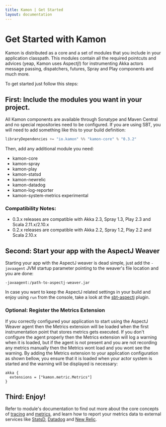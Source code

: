 ```yaml
---
title: Kamon | Get Started
layout: documentation
---
```


Get Started with Kamon
======================

Kamon is distributed as a core and a set of modules that you include in your application classpath. This modules contain
all the required pointcuts and advices (yeap, Kamon uses Aspectj!) for instrumenting Akka actors message passing,
dispatchers, futures, Spray and Play components and much more.

To get started just follow this steps:


First: Include the modules you want in your project.
----------------------------------------------------

All Kamon components are available through Sonatype and Maven Central and no special repositories need to be configured.
If you are using SBT, you will need to add something like this to your build definition:

```scala
libraryDependencies += "io.kamon" %% "kamon-core" % "0.3.2"
```

Then, add any additional module you need:

* kamon-core
* kamon-spray
* kamon-play
* kamon-statsd
* kamon-newrelic
* kamon-datadog
* kamon-log-reporter
* kamon-system-metrics <span class="label label-warning">experimental</span></li>

### Compatibility Notes: ###
* 0.3.x releases are compatible with Akka 2.3, Spray 1.3, Play 2.3 and Scala 2.11.x/2.10.x
* 0.2.x releases are compatible with Akka 2.2, Spray 1.2, Play 2.2 and Scala 2.10.x


Second: Start your app with the AspectJ Weaver
----------------------------------------------

Starting your app with the AspectJ weaver is dead simple, just add the `-javaagent` JVM startup parameter pointing to
the weaver's file location and you are done:

```
-javaagent:/path-to-aspectj-weaver.jar
```

In case you want to keep the AspectJ related settings in your build and enjoy using `run` from the console, take a look
at the [sbt-aspectj] plugin.


### Optional: Register the Metrics Extension ###

If you correctly configured your application to start using the AspectJ Weaver agent then the Metrics extension will be
loaded when the first instrumentation point that stores metrics gets executed. If you don't configure the agent properly
then the Metrics extension will log a warning when it is loaded, but if the agent is not present and you are not
recording any metrics manually then the Metrics wont load and you wont see the warning. By adding the Metrics extension
to your application configuration as shown bellow, you ensure that it is loaded when your actor system is started and
the warning will be displayed is necessary:

```
akka {
  extensions = ["kamon.metric.Metrics"]
}
```

Third: Enjoy!
-------------

Refer to module's documentation to find out more about the core concepts of [tracing] and [metrics], and learn how to
report your metrics data to external services like [StatsD], [Datadog] and [New Relic].


[sbt-aspectj]: https://github.com/sbt/sbt-aspectj/
[tracing]: /core/tracing/core-concepts/
[metrics]: /core/metrics/core-concepts/
[logging]: /core/tracing/logging/
[StatsD]: /backends/statsd/
[Datadog]: /backends/datadog/
[New Relic]: /backends/newrelic/
